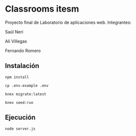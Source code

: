 # Classrooms itesm 

Proyecto final de Laboratorio de aplicaciones web.
Integrantes:

Saúl Neri 

Ali Villegas

Fernando Romero 

## Instalación

```shell
npm install
```
```shell
cp .env.example .env
```
```shell
knex migrate:latest
```
```
knex seed:run
```

## Ejecución
```
node server.js
```

